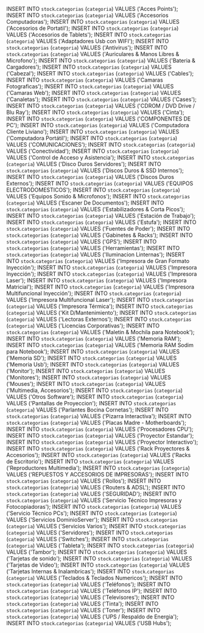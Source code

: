 INSERT INTO `stock`.`categorias` (`categoria`) VALUES ('Acces Points');
INSERT INTO `stock`.`categorias` (`categoria`) VALUES ('Accesorios Computadoras');
INSERT INTO `stock`.`categorias` (`categoria`) VALUES ('Accesorios de Portatil');
INSERT INTO `stock`.`categorias` (`categoria`) VALUES ('Accesorios de Tablets');
INSERT INTO `stock`.`categorias` (`categoria`) VALUES ('Adaptadores Usb con WIFI');
INSERT INTO `stock`.`categorias` (`categoria`) VALUES ('Antivirus');
INSERT INTO `stock`.`categorias` (`categoria`) VALUES ('Auriculares & Manos Libres & Microfono');
INSERT INTO `stock`.`categorias` (`categoria`) VALUES ('Bateria & Cargadores');
INSERT INTO `stock`.`categorias` (`categoria`) VALUES ('Cabezal');
INSERT INTO `stock`.`categorias` (`categoria`) VALUES ('Cables');
INSERT INTO `stock`.`categorias` (`categoria`) VALUES ('Camaras Fotograficas');
INSERT INTO `stock`.`categorias` (`categoria`) VALUES ('Camaras Web');
INSERT INTO `stock`.`categorias` (`categoria`) VALUES ('Canaletas');
INSERT INTO `stock`.`categorias` (`categoria`) VALUES ('Cases');
INSERT INTO `stock`.`categorias` (`categoria`) VALUES ('CDROM / DVD Drive / Blu Ray');
INSERT INTO `stock`.`categorias` (`categoria`) VALUES ('Cinta');
INSERT INTO `stock`.`categorias` (`categoria`) VALUES ('COMPONENTES DE PC');
INSERT INTO `stock`.`categorias` (`categoria`) VALUES ('Computadora Cliente Liviano');
INSERT INTO `stock`.`categorias` (`categoria`) VALUES ('Computadora Portátil');
INSERT INTO `stock`.`categorias` (`categoria`) VALUES ('COMUNICACIONES');
INSERT INTO `stock`.`categorias` (`categoria`) VALUES ('Conectividad');
INSERT INTO `stock`.`categorias` (`categoria`) VALUES ('Control de Acceso y Asistencia');
INSERT INTO `stock`.`categorias` (`categoria`) VALUES ('Disco Duros Servidores');
INSERT INTO `stock`.`categorias` (`categoria`) VALUES ('Discos Duros & SSD Internos');
INSERT INTO `stock`.`categorias` (`categoria`) VALUES ('Discos Duros Externos');
INSERT INTO `stock`.`categorias` (`categoria`) VALUES ('EQUIPOS ELECTRODOMESTICOS');
INSERT INTO `stock`.`categorias` (`categoria`) VALUES ('Equipos Sonido & Microfonos');
INSERT INTO `stock`.`categorias` (`categoria`) VALUES ('Escaner De Documentos');
INSERT INTO `stock`.`categorias` (`categoria`) VALUES ('Estabilizadores & Corta Picos');
INSERT INTO `stock`.`categorias` (`categoria`) VALUES ('Estación de Trabajo');
INSERT INTO `stock`.`categorias` (`categoria`) VALUES ('Estufa');
INSERT INTO `stock`.`categorias` (`categoria`) VALUES ('Fuentes de Poder');
INSERT INTO `stock`.`categorias` (`categoria`) VALUES ('Gabinetes & Racks');
INSERT INTO `stock`.`categorias` (`categoria`) VALUES ('GPS');
INSERT INTO `stock`.`categorias` (`categoria`) VALUES ('Herramientas');
INSERT INTO `stock`.`categorias` (`categoria`) VALUES ('Iluminacion Linternas');
INSERT INTO `stock`.`categorias` (`categoria`) VALUES ('Impresora de Gran Formato Inyección');
INSERT INTO `stock`.`categorias` (`categoria`) VALUES ('Impresora Inyección');
INSERT INTO `stock`.`categorias` (`categoria`) VALUES ('Impresora Laser');
INSERT INTO `stock`.`categorias` (`categoria`) VALUES ('Impresora Matricial');
INSERT INTO `stock`.`categorias` (`categoria`) VALUES ('Impresora Multifuncional Inyección');
INSERT INTO `stock`.`categorias` (`categoria`) VALUES ('Impresora Multifuncional Laser');
INSERT INTO `stock`.`categorias` (`categoria`) VALUES ('Impresora Térmica');
INSERT INTO `stock`.`categorias` (`categoria`) VALUES ('Kit D/Mantenimiento');
INSERT INTO `stock`.`categorias` (`categoria`) VALUES ('Lectoras Externos');
INSERT INTO `stock`.`categorias` (`categoria`) VALUES ('Licencias Corporativas');
INSERT INTO `stock`.`categorias` (`categoria`) VALUES ('Maletin & Mochila para Notebook');
INSERT INTO `stock`.`categorias` (`categoria`) VALUES ('Memoria RAM');
INSERT INTO `stock`.`categorias` (`categoria`) VALUES ('Memoria RAM Sodim para Notebook');
INSERT INTO `stock`.`categorias` (`categoria`) VALUES ('Memoria SD');
INSERT INTO `stock`.`categorias` (`categoria`) VALUES ('Memoria Usb');
INSERT INTO `stock`.`categorias` (`categoria`) VALUES ('Monitor');
INSERT INTO `stock`.`categorias` (`categoria`) VALUES ('Monitores');
INSERT INTO `stock`.`categorias` (`categoria`) VALUES ('Mouses');
INSERT INTO `stock`.`categorias` (`categoria`) VALUES ('Multimedia, Accesorios');
INSERT INTO `stock`.`categorias` (`categoria`) VALUES ('Otros Software');
INSERT INTO `stock`.`categorias` (`categoria`) VALUES ('Pantallas de Proyeccion');
INSERT INTO `stock`.`categorias` (`categoria`) VALUES ('Parlantes  Bocina  Cornetas');
INSERT INTO `stock`.`categorias` (`categoria`) VALUES ('Pizarra Interactiva');
INSERT INTO `stock`.`categorias` (`categoria`) VALUES ('Placas Madre - Motherboards');
INSERT INTO `stock`.`categorias` (`categoria`) VALUES ('Procesadores CPU');
INSERT INTO `stock`.`categorias` (`categoria`) VALUES ('Proyector Estandar');
INSERT INTO `stock`.`categorias` (`categoria`) VALUES ('Proyector Interactivo');
INSERT INTO `stock`.`categorias` (`categoria`) VALUES ('Rack Proyectores & Accesorios');
INSERT INTO `stock`.`categorias` (`categoria`) VALUES ('Racks de Escritorio');
INSERT INTO `stock`.`categorias` (`categoria`) VALUES ('Reproductores Multimedia');
INSERT INTO `stock`.`categorias` (`categoria`) VALUES ('REPUESTOS Y ACCESORIOS DE IMPRESORAS');
INSERT INTO `stock`.`categorias` (`categoria`) VALUES ('Rollos');
INSERT INTO `stock`.`categorias` (`categoria`) VALUES ('Routers & ADSL');
INSERT INTO `stock`.`categorias` (`categoria`) VALUES ('SEGURIDAD');
INSERT INTO `stock`.`categorias` (`categoria`) VALUES ('Servicio Técnico Impresoras y Fotocopiadoras');
INSERT INTO `stock`.`categorias` (`categoria`) VALUES ('Servicio Técnico PCs');
INSERT INTO `stock`.`categorias` (`categoria`) VALUES ('Servicios DominioServer');
INSERT INTO `stock`.`categorias` (`categoria`) VALUES ('Servicios Varios');
INSERT INTO `stock`.`categorias` (`categoria`) VALUES ('Servidores');
INSERT INTO `stock`.`categorias` (`categoria`) VALUES ('Switches');
INSERT INTO `stock`.`categorias` (`categoria`) VALUES ('Tableta');
INSERT INTO `stock`.`categorias` (`categoria`) VALUES ('Tambor');
INSERT INTO `stock`.`categorias` (`categoria`) VALUES ('Tarjetas de sonido');
INSERT INTO `stock`.`categorias` (`categoria`) VALUES ('Tarjetas de Video');
INSERT INTO `stock`.`categorias` (`categoria`) VALUES ('Tarjetas Internas & Inalambricas');
INSERT INTO `stock`.`categorias` (`categoria`) VALUES ('Teclados & Teclados Numericos');
INSERT INTO `stock`.`categorias` (`categoria`) VALUES ('Teléfonos');
INSERT INTO `stock`.`categorias` (`categoria`) VALUES ('Teléfonos IP');
INSERT INTO `stock`.`categorias` (`categoria`) VALUES ('Televisores');
INSERT INTO `stock`.`categorias` (`categoria`) VALUES ('Tinta');
INSERT INTO `stock`.`categorias` (`categoria`) VALUES ('Toner');
INSERT INTO `stock`.`categorias` (`categoria`) VALUES ('UPS / Respaldo de Energia');
INSERT INTO `stock`.`categorias` (`categoria`) VALUES ('USB Hubs');
